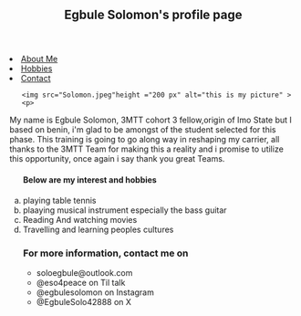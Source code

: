 <!DOCTYPE html>
<html lang="en">
<head>
    <meta charset="UTF-8">
    <title>My profile page</title>
</head>
<body>
     <header>
<h2>Egbule Solomon's profile page</h2>
  </header>
           <nav>
            <section id ="menu">
               <li> <a href="#">About Me</a></li>
                <li><a href="#">Hobbies</a></li>
              <li> <a href="#">Contact</a></li>
           </section>
       </nav>   
   
       <img src="Solomon.jpeg"height ="200 px" alt="this is my picture" >
       <p> 
My name is Egbule Solomon, 3MTT cohort 3 fellow,origin of Imo State but I based on benin, i'm glad to be amongst of the student selected for this phase. This training is going to go along way in reshaping my carrier, all thanks to the 3MTT Team for making this a reality and i promise to utilize this opportunity, once again i say thank you great Teams.
   </p>
   <ol type ="a">
   <h4>Below are my interest and hobbies</h4>
   <li>playing table tennis</li>
   <li>plaaying musical instrument especially the bass guitar</li>
   <li>Reading And watching movies</li>
   <li>Travelling and learning peoples cultures</li>
<footer>
<p>
     <h3> For more information, contact me on</h3>
</p>
</footer>
<ul 1>
           <li>soloegbule@outlook.com</li>
           <li>@eso4peace on Til talk</li>
<li> @egbulesolomon on Instagram</li>
<li> @EgbuleSolo42888 on X</li>
</ul>
</body>
</html>